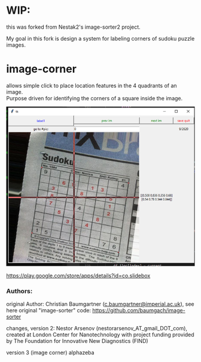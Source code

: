# WIP:
this was forked from Nestak2's image-sorter2 project.

My goal in this fork is design a system for labeling corners of sudoku puzzle images.

# image-corner
allows simple click to place location features in the 4 quadrants of an image.  
Purpose driven for identifying the corners of a square inside the image.

<img width="700" alt="pic_github_readme" src="https://github.com/alphazeba/image-corner/blob/master/image%20corner?raw=true">


https://play.google.com/store/apps/details?id=co.slidebox

### Authors:
original Author: Christian Baumgartner (c.baumgartner@imperial.ac.uk),
see here original "image-sorter" code: https://github.com/baumgach/image-sorter

changes, version 2: Nestor Arsenov (nestorarsenov_AT_gmail_DOT_com), created at London Center for Nanotechnology with project funding provided by The Foundation for Innovative New Diagnostics (FIND)

version 3 (image corner) alphazeba
